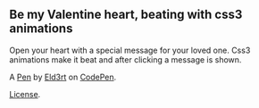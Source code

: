 Be my Valentine heart, beating with css3 animations
---------------------------------------------------
Open your heart with a special message for your loved one.
Css3 animations make it beat and after clicking a message is shown.

A [Pen](https://codepen.io/Eld3rt/pen/XWPWXOY) by [Eld3rt](https://codepen.io/Eld3rt) on [CodePen](https://codepen.io).

[License](https://codepen.io/license/pen/XWPWXOY).